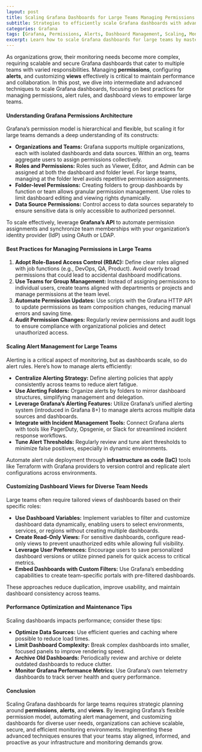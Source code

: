 ```yaml
---
layout: post
title: Scaling Grafana Dashboards for Large Teams Managing Permissions Alerts and Views
subtitle: Strategies to efficiently scale Grafana dashboards with advanced permission control alert management and customized views for large teams
categories: Grafana
tags: [Grafana, Permissions, Alerts, Dashboard Management, Scaling, Monitoring, DevOps, Observability]
excerpt: Learn how to scale Grafana dashboards for large teams by mastering permission management, alert configurations, and tailored dashboard views to enhance collaboration and monitoring efficiency.
---
```

As organizations grow, their monitoring needs become more complex, requiring scalable and secure Grafana dashboards that cater to multiple teams with varied responsibilities. Managing **permissions**, configuring **alerts**, and customizing **views** effectively is critical to maintain performance and collaboration. In this post, we dive into intermediate and advanced techniques to scale Grafana dashboards, focusing on best practices for managing permissions, alert rules, and dashboard views to empower large teams.

#### Understanding Grafana Permissions Architecture

Grafana’s permission model is hierarchical and flexible, but scaling it for large teams demands a deep understanding of its constructs:

- **Organizations and Teams:** Grafana supports multiple organizations, each with isolated dashboards and data sources. Within an org, teams aggregate users to assign permissions collectively.
- **Roles and Permissions:** Roles such as Viewer, Editor, and Admin can be assigned at both the dashboard and folder level. For large teams, managing at the folder level avoids repetitive permission assignments.
- **Folder-level Permissions:** Creating folders to group dashboards by function or team allows granular permission management. Use roles to limit dashboard editing and viewing rights dynamically.
- **Data Source Permissions:** Control access to data sources separately to ensure sensitive data is only accessible to authorized personnel.

To scale effectively, leverage **Grafana’s API** to automate permission assignments and synchronize team memberships with your organization’s identity provider (IdP) using OAuth or LDAP.

#### Best Practices for Managing Permissions in Large Teams

1. **Adopt Role-Based Access Control (RBAC):** Define clear roles aligned with job functions (e.g., DevOps, QA, Product). Avoid overly broad permissions that could lead to accidental dashboard modifications.
2. **Use Teams for Group Management:** Instead of assigning permissions to individual users, create teams aligned with departments or projects and manage permissions at the team level.
3. **Automate Permission Updates:** Use scripts with the Grafana HTTP API to update permissions as team composition changes, reducing manual errors and saving time.
4. **Audit Permission Changes:** Regularly review permissions and audit logs to ensure compliance with organizational policies and detect unauthorized access.

#### Scaling Alert Management for Large Teams

Alerting is a critical aspect of monitoring, but as dashboards scale, so do alert rules. Here’s how to manage alerts efficiently:

- **Centralize Alerting Strategy:** Define alerting policies that apply consistently across teams to reduce alert fatigue.
- **Use Alerting Folders:** Organize alerts by folders to mirror dashboard structures, simplifying management and delegation.
- **Leverage Grafana’s Alerting Features:** Utilize Grafana’s unified alerting system (introduced in Grafana 8+) to manage alerts across multiple data sources and dashboards.
- **Integrate with Incident Management Tools:** Connect Grafana alerts with tools like PagerDuty, Opsgenie, or Slack for streamlined incident response workflows.
- **Tune Alert Thresholds:** Regularly review and tune alert thresholds to minimize false positives, especially in dynamic environments.

Automate alert rule deployment through **infrastructure as code (IaC)** tools like Terraform with Grafana providers to version control and replicate alert configurations across environments.

#### Customizing Dashboard Views for Diverse Team Needs

Large teams often require tailored views of dashboards based on their specific roles:

- **Use Dashboard Variables:** Implement variables to filter and customize dashboard data dynamically, enabling users to select environments, services, or regions without creating multiple dashboards.
- **Create Read-Only Views:** For sensitive dashboards, configure read-only views to prevent unauthorized edits while allowing full visibility.
- **Leverage User Preferences:** Encourage users to save personalized dashboard versions or utilize pinned panels for quick access to critical metrics.
- **Embed Dashboards with Custom Filters:** Use Grafana’s embedding capabilities to create team-specific portals with pre-filtered dashboards.

These approaches reduce duplication, improve usability, and maintain dashboard consistency across teams.

#### Performance Optimization and Maintenance Tips

Scaling dashboards impacts performance; consider these tips:

- **Optimize Data Sources:** Use efficient queries and caching where possible to reduce load times.
- **Limit Dashboard Complexity:** Break complex dashboards into smaller, focused panels to improve rendering speed.
- **Archive Old Dashboards:** Periodically review and archive or delete outdated dashboards to reduce clutter.
- **Monitor Grafana Performance Metrics:** Use Grafana’s own telemetry dashboards to track server health and query performance.

#### Conclusion

Scaling Grafana dashboards for large teams requires strategic planning around **permissions**, **alerts**, and **views**. By leveraging Grafana’s flexible permission model, automating alert management, and customizing dashboards for diverse user needs, organizations can achieve scalable, secure, and efficient monitoring environments. Implementing these advanced techniques ensures that your teams stay aligned, informed, and proactive as your infrastructure and monitoring demands grow.
